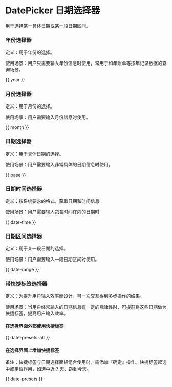 # DatePicker 日期选择器

用于选择某一具体日期或某一段日期区间。

### 年份选择器

定义：用于年份的选择。

使用场景：用户只需要输入年份信息时使用，常用于如年账单等按年记录数据的查询场景。

{{ year }}

### 月份选择器

定义：用于月份的选择。

使用场景：用户需要输入月份信息时使用。

{{ month }}

### 日期选择器

定义：用于具体日期的选择。

使用场景：用户需要输入非常具体的日期信息时使用。

{{ base }}
### 日期时间选择器

定义：按系统要求的格式，获取日期和时间信息

使用场景：用户需要输入包含时间在内的日期时

{{ date-time }}

<!-- ### 年份区间选择器

定义：用于某一段年份的选择。

使用场景：用户需要输入一段年份区间时使用。

{{ year-range }} -->

<!-- ### 月份区间选择器

定义：用于某一段月份的选择。

使用场景：用户需要输入一段月份区间时使用。

{{ month-range }} -->

### 日期区间选择器

定义：用于某一段日期的选择。

使用场景：用户需要输入一段日期区间时使用。

{{ date-range }}

### 带快捷标签选择器

定义：为提升用户输入效率而设计，可一次交互得到多步操作的结果。

使用场景：当用户经常输入的日期信息有一定的规律性时，可提前将这些日期做为快捷标签，提高用户输入效率。

#### 在选择界面外部使用快捷标签

{{ date-presets-alt }}

#### 在选择界面上增加快捷标签

备注：快捷标签与日期选择面板组合使用时，需添加『确定』操作。快捷标签起选中或定位作用，如选中近 7 天、跳到今天。

{{ date-presets }}
